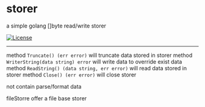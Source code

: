# storer

a simple golang []byte read/write storer

[![License](https://img.shields.io/badge/License-MIT-blue.svg?style=flat)](LICENSE)

---


method ```Truncate() (err error)``` will truncate data stored in storer
method ```WriterString(data string) error``` will write data to override exist data
method ```ReadString() (data string, err error)``` will read data stored in storer
method ```Close() (err error)``` will close storer

not contain parse/format data

fileStorre offer a file base storer
